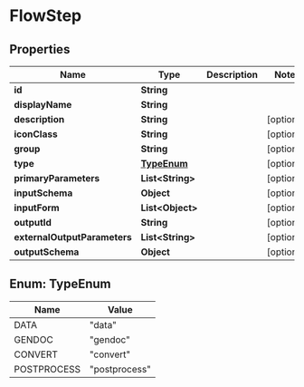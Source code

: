 
# FlowStep

## Properties
Name | Type | Description | Notes
------------ | ------------- | ------------- | -------------
**id** | **String** |  | 
**displayName** | **String** |  | 
**description** | **String** |  |  [optional]
**iconClass** | **String** |  |  [optional]
**group** | **String** |  |  [optional]
**type** | [**TypeEnum**](#TypeEnum) |  |  [optional]
**primaryParameters** | **List&lt;String&gt;** |  |  [optional]
**inputSchema** | **Object** |  |  [optional]
**inputForm** | **List&lt;Object&gt;** |  |  [optional]
**outputId** | **String** |  |  [optional]
**externalOutputParameters** | **List&lt;String&gt;** |  |  [optional]
**outputSchema** | **Object** |  |  [optional]


<a name="TypeEnum"></a>
## Enum: TypeEnum
Name | Value
---- | -----
DATA | &quot;data&quot;
GENDOC | &quot;gendoc&quot;
CONVERT | &quot;convert&quot;
POSTPROCESS | &quot;postprocess&quot;



